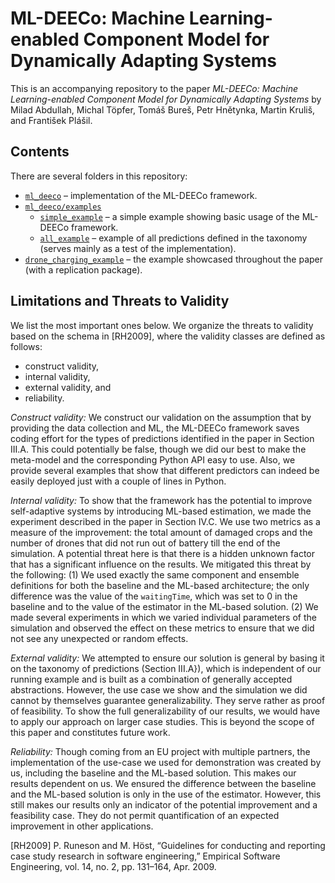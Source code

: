 # ML-DEECo: Machine Learning-enabled Component Model for Dynamically Adapting Systems

This is an accompanying repository to the paper *ML-DEECo: Machine Learning-enabled Component Model for Dynamically Adapting Systems* by Milad Abdullah, Michal Töpfer, Tomáš Bureš, Petr Hnětynka, Martin Kruliš, and František Plášil.

## Contents

There are several folders in this repository:

* [`ml_deeco`](ml_deeco) &ndash; implementation of the ML-DEECo framework.
* [`ml_deeco/examples`](ml_deeco/examples)
  * [`simple_example`](ml_deeco/examples/simple_example) &ndash; a simple example showing basic usage of the ML-DEECo framework.
  * [`all_example`](ml_deeco/examples/all_example) &ndash; example of all predictions defined in the taxonomy (serves mainly as a test of the implementation).
* [`drone_charging_example`](drone_charging_example) &ndash; the example showcased throughout the paper (with a replication package).

## Limitations and Threats to Validity

We list the most important ones below. We organize the threats to validity based on the schema in [RH2009], where the validity classes are defined as follows:
 * construct validity,
 * internal validity,
 * external validity, and
 * reliability.

*Construct validity:* We construct our validation on the assumption that by providing the data collection and ML, the ML-DEECo framework saves coding effort for the types of predictions identified in the paper in Section III.A. This could potentially be false, though we did our best to make the meta-model and the corresponding Python API easy to use. Also, we provide several examples that show that different predictors can indeed be easily deployed just with a couple of lines in Python.

*Internal validity:* To show that the framework has the potential to improve self-adaptive systems by introducing ML-based estimation, we made the experiment described in the paper in Section IV.C. We use two metrics as a measure of the improvement: the total amount of damaged crops and the number of drones that did not run out of battery till the end of the simulation. A potential threat here is that there is a hidden unknown factor that has a significant influence on the results. We mitigated this threat by the following: (1) We used exactly the same component and ensemble definitions for both the baseline and the ML-based architecture; the only difference was the value of the `waitingTime`, which was set to 0 in the baseline and to the value of the estimator in the ML-based solution. (2) We made several experiments in which we varied individual parameters of the simulation and observed the effect on these metrics to ensure that we did not see any unexpected or random effects. 

*External validity:* We attempted to ensure our solution is general by basing it on the taxonomy of predictions (Section III.A}), which is independent of our running example and is built as a combination of generally accepted abstractions. However, the use case we show and the simulation we did cannot by themselves guarantee generalizability. They serve rather as proof of feasibility. To show the full generalizability of our results, we would have to apply our approach on larger case studies. This is beyond the scope of this paper and constitutes future work.

*Reliability:* Though coming from an EU project with multiple partners, the implementation of the use-case we used for demonstration was created by us, including the baseline and the ML-based solution. This makes our results dependent on us. We ensured the difference between the baseline and the ML-based solution is only in the use of the estimator. However, this still makes our results only an indicator of the potential improvement and a feasibility case. They do not permit quantification of an expected improvement in other applications.


[RH2009]  P. Runeson and M. Höst, “Guidelines for conducting and reporting case study research in software engineering,” Empirical Software Engineering, vol. 14, no. 2, pp. 131–164, Apr. 2009. 
